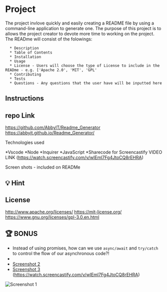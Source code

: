 


# Project

The project invlove quickly and easily creating a README file by using a command-line application to generate one. The purpose of this project is to allows the project creator to devote more time to working on the project. The READme will consist of the folowings:


      * Description 
      * Table of Contents 
      * Installation 
      * Usage 
      * License - Users will choose the type of License to include in the READme - e.g. ['Apache 2.0', 'MIT', 'GPL'
      * Contributing 
      * Tests 
      * Questions - Any questions that the user have will be inputted here


## Instructions


## repo Link 

https://github.com/AbbyIT/Readme_Generator
https://abbyit.github.io/Readme_Generator/


Technologies used 

*Vscode
*Node
*Inquirer
*JavaScript
*Sharecode for Screencastify VIDEO LINK
(https://watch.screencastify.com/v/wIEml7Fg4JtoCQ8rEHRA)

Screen shots - included on READMe


## 💡 Hint



## License 
 http://www.apache.org/licenses/
 https://mit-license.org/
 https://www.gnu.org/licenses/gpl-3.0.en.html


## 🏆 BONUS

* Instead of using promises, how can we use `async/await` and `try/catch` to control the flow of our asynchronous code?!
* 
* [Screenshot 2](https://user-images.githubusercontent.com/117487886/220480216-2603ee14-2f12-4e98-a9bd-256784acd7f5.jpg)
* [Screenshot 3](https://user-images.githubusercontent.com/117487886/220480585-79118a00-48c0-4908-b99e-b575ae0d7c08.jpg)
(https://watch.screencastify.com/v/wIEml7Fg4JtoCQ8rEHRA)

![Screenshot 1](https://user-images.githubusercontent.com/117487886/220480427-2e50be64-7dce-437f-a85a-ac544b1c18cf.jpg)
